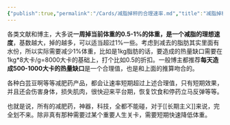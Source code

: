 ```yaml
---
{"publish":true,"permalink":"/Cards/减脂掉秤的合理速率.md","title":"减脂掉秤的合理速率","created":"2022-10-17","modified":"2023-03-14","cssclasses":""}
---
```



各类文献和博主，大多说**一周掉当前体重的0.5-1%的体重，是一个减脂的理想速度**，基数越大，掉的越多，可以适当超过1%一些。考虑到减去的脂肪其实里面有水份，所以实际需要减少1%体重，比如是1kg脂肪的话，要造成的热量缺口需要在1kg\*8大卡/g=8000大卡的基础上，打个比如0.5的折扣。一般博主都推荐**每天造成500-1000大卡的热量缺口**是一个合理值，也是和上面的推算吻合的。

各种白芸豆啊等等减肥药产品，都会让速率短期超过上述合理值，只有短期效果，并且还会伤害身体，损失肌肉，很快迎来平台期，恢复饮食和停药立马反弹等等。

也就是说，所有的减肥药，神器，科技，全都不能碰，对于[[长期主义]]来说，完全划不来。除非真有那种需要过某个重要人生关卡，需要短期快速降低体重。